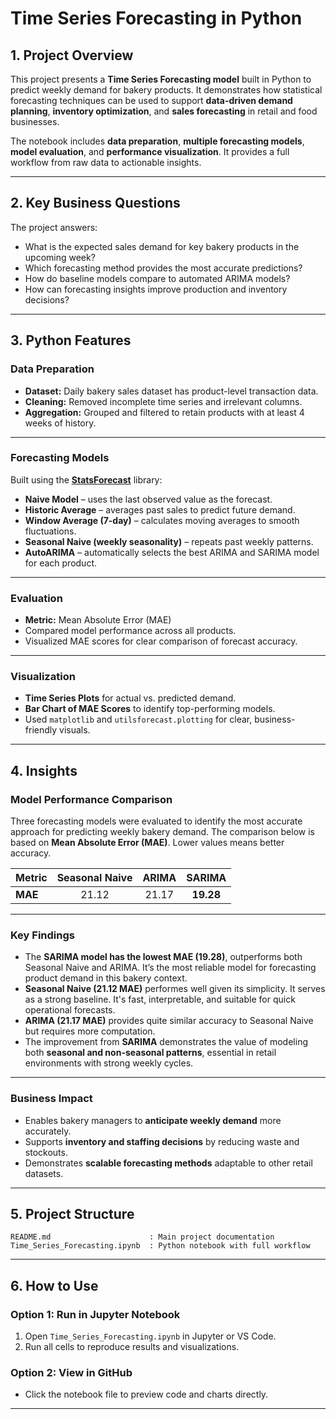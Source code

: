 # **Time Series Forecasting in Python**

## **1. Project Overview**

This project presents a **Time Series Forecasting model** built in Python to predict weekly demand for bakery products.
It demonstrates how statistical forecasting techniques can be used to support **data-driven demand planning**, **inventory optimization**, and **sales forecasting** in retail and food businesses.

The notebook includes **data preparation**, **multiple forecasting models**, **model evaluation**, and **performance visualization**. It provides a full workflow from raw data to actionable insights.

---

## **2. Key Business Questions**

The project answers:

* What is the expected sales demand for key bakery products in the upcoming week?
* Which forecasting method provides the most accurate predictions?
* How do baseline models compare to automated ARIMA models?
* How can forecasting insights improve production and inventory decisions?

---

## **3. Python Features**

### **Data Preparation**

* **Dataset:** Daily bakery sales dataset has product-level transaction data.
* **Cleaning:** Removed incomplete time series and irrelevant columns.
* **Aggregation:** Grouped and filtered to retain products with at least 4 weeks of history.

---

### **Forecasting Models**

Built using the [**StatsForecast**](https://github.com/Nixtla/statsforecast) library:

* **Naive Model** – uses the last observed value as the forecast.
* **Historic Average** – averages past sales to predict future demand.
* **Window Average (7-day)** – calculates moving averages to smooth fluctuations.
* **Seasonal Naive (weekly seasonality)** – repeats past weekly patterns.
* **AutoARIMA** – automatically selects the best ARIMA and SARIMA model for each product.

---

### **Evaluation**

* **Metric:** Mean Absolute Error (MAE)
* Compared model performance across all products.
* Visualized MAE scores for clear comparison of forecast accuracy.

---

### **Visualization**

* **Time Series Plots** for actual vs. predicted demand.
* **Bar Chart of MAE Scores** to identify top-performing models.
* Used `matplotlib` and `utilsforecast.plotting` for clear, business-friendly visuals.

---

## **4. Insights**

### **Model Performance Comparison**

Three forecasting models were evaluated to identify the most accurate approach for predicting weekly bakery demand.
The comparison below is based on **Mean Absolute Error (MAE)**. Lower values means better accuracy.

| Metric  | Seasonal Naive | ARIMA |   SARIMA  |
| :------ | :------------: | :---: | :-------: |
| **MAE** |      21.12     | 21.17 | **19.28** |

---

### **Key Findings**

* The **SARIMA model has the lowest MAE (19.28)**, outperforms both Seasonal Naive and ARIMA.
  It’s the most reliable model for forecasting product demand in this bakery context.
* **Seasonal Naive (21.12 MAE)** performes well given its simplicity. It serves as a strong baseline. It's fast, interpretable, and suitable for quick operational forecasts.
* **ARIMA (21.17 MAE)** provides quite similar accuracy to Seasonal Naive but requires more computation.
* The improvement from **SARIMA** demonstrates the value of modeling both **seasonal and non-seasonal patterns**, essential in retail environments with strong weekly cycles.

---

### **Business Impact**

* Enables bakery managers to **anticipate weekly demand** more accurately.
* Supports **inventory and staffing decisions** by reducing waste and stockouts.
* Demonstrates **scalable forecasting methods** adaptable to other retail datasets.

---

## **5. Project Structure**

```
README.md                      : Main project documentation  
Time_Series_Forecasting.ipynb  : Python notebook with full workflow  
```

---

## **6. How to Use**

### **Option 1: Run in Jupyter Notebook**

1. Open `Time_Series_Forecasting.ipynb` in Jupyter or VS Code.
2. Run all cells to reproduce results and visualizations.

### **Option 2: View in GitHub**

* Click the notebook file to preview code and charts directly.

---

